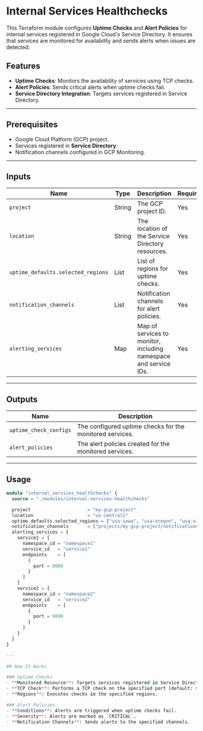 # Internal Services Healthchecks

This Terraform module configures **Uptime Checks** and **Alert Policies** for internal services registered in Google Cloud's Service Directory. It ensures that services are monitored for availability and sends alerts when issues are detected.

## Features

- **Uptime Checks**: Monitors the availability of services using TCP checks.
- **Alert Policies**: Sends critical alerts when uptime checks fail.
- **Service Directory Integration**: Targets services registered in Service Directory.

---

## Prerequisites

- Google Cloud Platform (GCP) project.
- Services registered in **Service Directory**.
- Notification channels configured in GCP Monitoring.

---

## Inputs

| Name                          | Type   | Description                                                                 | Required |
|-------------------------------|--------|-----------------------------------------------------------------------------|----------|
| `project`                     | String | The GCP project ID.                                                        | Yes      |
| `location`                    | String | The location of the Service Directory resources.                           | Yes      |
| `uptime_defaults.selected_regions` | List  | List of regions for uptime checks.                                         | Yes      |
| `notification_channels`       | List  | Notification channels for alert policies.                                  | Yes      |
| `alerting_services`           | Map   | Map of services to monitor, including namespace and service IDs.           | Yes      |

---

## Outputs

| Name                  | Description                                                                 |
|-----------------------|-----------------------------------------------------------------------------|
| `uptime_check_configs`| The configured uptime checks for the monitored services.                   |
| `alert_policies`      | The alert policies created for the monitored services.                     |

---

## Usage

```terraform
module "internal_services_healthchecks" {
  source = "./modules/internal-services-healthchecks"

  project                     = "my-gcp-project"
  location                    = "us-central1"
  uptime_defaults.selected_regions = ["usa-iowa", "usa-oregon", "usa-virginia"]
  notification_channels       = ["projects/my-gcp-project/notificationChannels/123456"]
  alerting_services = {
    service1 = {
      namespace_id = "namespace1"
      service_id   = "service1"
      endpoints    = [
        {
          port = 8080
        }
      ]
    }
    service2 = {
      namespace_id = "namespace2"
      service_id   = "service2"
      endpoints    = [
        {
          port = 9090
        }
      ]
    }
  }
}

---

## How It Works

### Uptime Checks
- **Monitored Resource**: Targets services registered in Service Directory.
- **TCP Check**: Performs a TCP check on the specified port (default: 80 if not provided).
- **Regions**: Executes checks in the specified regions.

### Alert Policies
- **Conditions**: Alerts are triggered when uptime checks fail.
- **Severity**: Alerts are marked as `CRITICAL`.
- **Notification Channels**: Sends alerts to the specified channels.